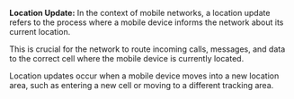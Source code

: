 **Location Update:** In the context of mobile networks, a location update refers to the process where a mobile device informs the network about its current location. 

This is crucial for the network to route incoming calls, messages, and data to the correct cell where the mobile device is currently located. 

Location updates occur when a mobile device moves into a new location area, such as entering a new cell or moving to a different tracking area.